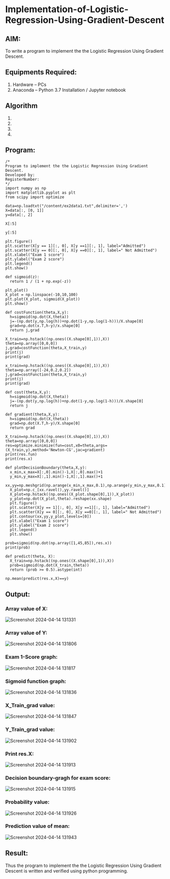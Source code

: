 # Implementation-of-Logistic-Regression-Using-Gradient-Descent

## AIM:
To write a program to implement the the Logistic Regression Using Gradient Descent.

## Equipments Required:
1. Hardware – PCs
2. Anaconda – Python 3.7 Installation / Jupyter notebook

## Algorithm
1. 
2. 
3. 
4. 

## Program:
```
/*
Program to implement the the Logistic Regression Using Gradient Descent.
Developed by: 
RegisterNumber:  
*/
import numpy as np
import matplotlib.pyplot as plt
from scipy import optimize

data=np.loadtxt("/content/ex2data1.txt",delimiter=',')
X=data[:, [0, 1]]
y=data[:, 2]

X[:5]

y[:5]

plt.figure()
plt.scatter(X[y == 1][:, 0], X[y ==1][:, 1], label="Admitted")
plt.scatter(X[y == 0][:, 0], X[y ==0][:, 1], label=" Not Admitted")
plt.xlabel("Exam 1 score")
plt.ylabel("Exam 2 score")
plt.legend()
plt.show()

def sigmoid(z):
  return 1 / (1 + np.exp(-z))

plt.plot()
X_plot = np.linspace(-10,10,100)
plt.plot(X_plot, sigmoid(X_plot))
plt.show()

def costFunction(theta,X,y):
  h=sigmoid(np.dot(X,theta))
  j=-(np.dot(y,np.log(h))+np.dot(1-y,np.log(1-h)))/X.shape[0]
  grad=np.dot(x.T,h-y)/x.shape[0]
  return j,grad
  
X_train=np.hstack((np.ones((X.shape[0],1)),X))
theta=np.array([0,0,0])
j,grad=costFunction(theta,X_train,y)
print(j)
print(grad)

x_train=np.hstack((np.ones((X.shape[0],1)),X))
theta=np.array([-24,0.2,0.2])
j,grad=costFunction(theta,X_train,y)
print(j)
print(grad)

def cost(theta,X,y):
  h=sigmoid(np.dot(X,theta))
  j=-(np.dot(y,np.log(h))+np.dot(1-y,np.log(1-h)))/X.shape[0]
  return j

def gradient(theta,X,y):
  h=sigmoid(np.dot(X,theta))
  grad=np.dot(X.T,h-y)/X.shape[0]
  return grad

X_train=np.hstack((np.ones((X.shape[0],1)),X))
theta=np.array([0,0,0])
res=optimize.minimize(fun=cost,x0=theta,args=(X_train,y),method='Newton-CG',jac=gradient)
print(res.fun)
print(res.x)

def plotDecisionBoundary(theta,X,y):
  x_min,x_max=X[:,0].min()-1,X[:,0].max()+1
  y_min,y_max=X[:,1].min()-1,X[:,1].max()+1
  xx,yy=np.meshgrid(np.arange(x_min,x_max,0.1),np.arange(y_min,y_max,0.1))
  X_plot=np.c_[xx.ravel(),yy.ravel()]
  X_plot=np.hstack((np.ones((X_plot.shape[0],1)),X_plot))
  y_plot=np.dot(X_plot,theta).reshape(xx.shape)
  plt.figure()
  plt.scatter(X[y == 1][:, 0], X[y ==1][:, 1], label="Admitted")
  plt.scatter(X[y == 0][:, 0], X[y ==0][:, 1], label=" Not Admitted")
  plt.contour(xx,yy,y_plot,levels=[0])
  plt.xlabel("Exam 1 score")
  plt.ylabel("Exam 2 score")
  plt.legend()
  plt.show()
  
prob=sigmoid(np.dot(np.array([1,45,85]),res.x))
print(prob)

def predict(theta, X):
  X_train=np.hstack((np.ones((X.shape[0],1)),X))
  prob=sigmoid(np.dot(X_train,theta))
  return (prob >= 0.5).astype(int)

np.mean(predict(res.x,X)==y)
```

## Output:
### Array value of X:
![Screenshot 2024-04-14 131331](https://github.com/srishanth2006/-Implementation-of-Logistic-Regression-Using-Gradient-Descent/assets/150319470/d960d74c-db8f-45cd-a2fb-42fb046391c2)


### Array value of Y:
![Screenshot 2024-04-14 131806](https://github.com/srishanth2006/-Implementation-of-Logistic-Regression-Using-Gradient-Descent/assets/150319470/053e9ac6-179b-447b-a5a7-f2e9df459fd2)

### Exam 1-Score graph:
![Screenshot 2024-04-14 131817](https://github.com/srishanth2006/-Implementation-of-Logistic-Regression-Using-Gradient-Descent/assets/150319470/2b71e34a-55f9-4fb0-9e9c-3e76ade09e20)


### Sigmoid function graph:
![Screenshot 2024-04-14 131836](https://github.com/srishanth2006/-Implementation-of-Logistic-Regression-Using-Gradient-Descent/assets/150319470/fac44219-c277-4bde-bf01-4dbdea0b9d19)

### X_Train_grad value:
![Screenshot 2024-04-14 131847](https://github.com/srishanth2006/-Implementation-of-Logistic-Regression-Using-Gradient-Descent/assets/150319470/8589a85e-957b-41b1-ac0b-293d8934d7b8)


### Y_Train_grad value:
![Screenshot 2024-04-14 131902](https://github.com/srishanth2006/-Implementation-of-Logistic-Regression-Using-Gradient-Descent/assets/150319470/ce6b44ad-e2af-4ac3-879c-3dfc64f273bd)

### Print res.X:
![Screenshot 2024-04-14 131913](https://github.com/srishanth2006/-Implementation-of-Logistic-Regression-Using-Gradient-Descent/assets/150319470/87535761-3b04-47ba-bcde-dce9187ef8aa)

### Decision boundary-gragh for exam score:
![Screenshot 2024-04-14 131915](https://github.com/srishanth2006/-Implementation-of-Logistic-Regression-Using-Gradient-Descent/assets/150319470/f37ab081-cd50-4e01-a95e-252ee14b33dc)

### Probability value:
![Screenshot 2024-04-14 131926](https://github.com/srishanth2006/-Implementation-of-Logistic-Regression-Using-Gradient-Descent/assets/150319470/225c0464-aebf-4774-a67a-06407624741a)

### Prediction value of mean:
![Screenshot 2024-04-14 131943](https://github.com/srishanth2006/-Implementation-of-Logistic-Regression-Using-Gradient-Descent/assets/150319470/f00da078-8c45-4d62-b113-f0215e7e4d9c)

## Result:
Thus the program to implement the the Logistic Regression Using Gradient Descent is written and verified using python programming.

